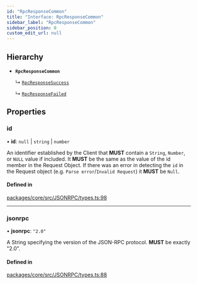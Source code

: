 ```yaml
---
id: "RpcResponseCommon"
title: "Interface: RpcResponseCommon"
sidebar_label: "RpcResponseCommon"
sidebar_position: 0
custom_edit_url: null
---
```


## Hierarchy

- **`RpcResponseCommon`**

  ↳ [`RpcResponseSuccess`](RpcResponseSuccess.md)

  ↳ [`RpcResponseFailed`](RpcResponseFailed.md)

## Properties

### id

• **id**: ``null`` \| `string` \| `number`

An identifier established by the Client that **MUST** contain a `String`, `Number`,
or `NULL` value if included.
It **MUST** be the same as the value of the id member in the Request Object.
If there was an error
in detecting the `id` in the Request object (e.g. `Parse error`/`Invalid Request`)
it **MUST** be `Null`.

#### Defined in

[packages/core/src/JSONRPC/types.ts:98](https://github.com/LedgerHQ/wallet-api/blob/main/packages/core/src/JSONRPC/types.ts#L98)

___

### jsonrpc

• **jsonrpc**: ``"2.0"``

A String specifying the version of the JSON-RPC protocol.
**MUST** be exactly "2.0".

#### Defined in

[packages/core/src/JSONRPC/types.ts:88](https://github.com/LedgerHQ/wallet-api/blob/main/packages/core/src/JSONRPC/types.ts#L88)
